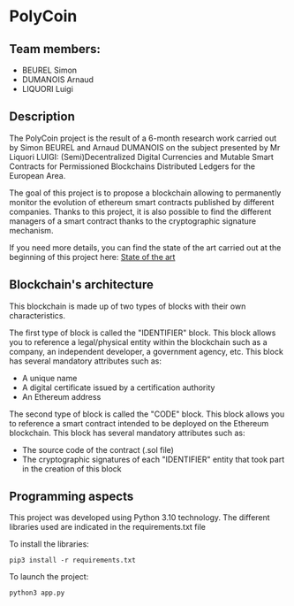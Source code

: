 # PolyCoin
## Team members:
- BEUREL Simon 
- DUMANOIS Arnaud 
- LIQUORI Luigi

## Description
The PolyCoin project is the result of a 6-month research work carried out by Simon BEUREL and Arnaud DUMANOIS on the subject presented by Mr Liquori LUIGI: (Semi)Decentralized Digital Currencies and Mutable Smart Contracts for Permissioned Blockchains Distributed Ledgers for the European Area.

The goal of this project is to propose a blockchain allowing to permanently monitor the evolution of ethereum smart contracts published by different companies. Thanks to this project, it is also possible to find the different managers of a smart contract thanks to the cryptographic signature mechanism.

If you need more details, you can find the state of the art carried out at the beginning of this project here: [State of the art](doc/Etat_de_lart_DUMANOIS_BEUREL.pdf)


## Blockchain's architecture 
This blockchain is made up of two types of blocks with their own characteristics.

The first type of block is called the "IDENTIFIER" block. This block allows you to reference a legal/physical entity within the blockchain such as a company, an independent developer, a government agency, etc. This block has several mandatory attributes such as:
- A unique name
- A digital certificate issued by a certification authority
- An Ethereum address

The second type of block is called the "CODE" block. This block allows you to reference a smart contract intended to be deployed on the Ethereum blockchain. This block has several mandatory attributes such as:
- The source code of the contract (.sol file)
- The cryptographic signatures of each "IDENTIFIER" entity that took part in the creation of this block

## Programming aspects

This project was developed using Python 3.10 technology. The different libraries used are indicated in the requirements.txt file

To install the libraries:
```shell
pip3 install -r requirements.txt
```

To launch the project:
```shell
python3 app.py
```
